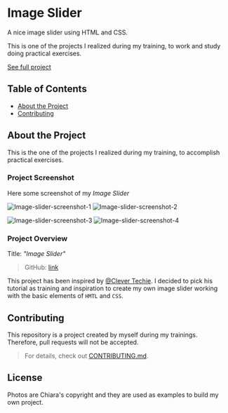 # Image Slider

A nice image slider using HTML and CSS.

This is one of the projects I realized during my training, to work and study doing practical exercises.

[See full project](https://albchia.github.io/Image-Slider/)

## Table of Contents

- [About the Project](#About-the-Project)
- [Contributing](#Contributing)

## About the Project

This is the one of the projects I realized during my training, to accomplish practical exercises.

### Project Screenshot

Here some screenshot of my _Image Slider_

![Image-slider-screenshot-1](https://user-images.githubusercontent.com/70691672/99083934-8e889480-25c6-11eb-8e5f-991d4cae0b20.PNG)  ![Image-slider-screenshot-2](https://user-images.githubusercontent.com/70691672/99084096-cb548b80-25c6-11eb-8c07-97c0e6459a2e.PNG)

![Image-slider-screenshot-3](https://user-images.githubusercontent.com/70691672/99084250-0060de00-25c7-11eb-9f39-002667bcb820.PNG)  ![Image-slider-screenshot-4](https://user-images.githubusercontent.com/70691672/99084818-b9bfb380-25c7-11eb-94e6-d26dcff15480.PNG)

### Project Overview

Title: _"Image Slider"_

> GitHub: [link](https://github.com/albchia/Image-Slider.git)

This project has been inspired by [@Clever Techie](https://www.youtube.com/channel/UC1WxZFhq56xs1oxXH-XveSQ). I decided to pick his tutorial as training and inspiration to create my own image slider working with the basic elements of `HMTL` and `CSS`.

## Contributing

This repository is a project created by myself during my trainings.
Therefore, pull requests will not be accepted.

> For details, check out [CONTRIBUTING.md](CONTRIBUTING.md).

## License

Photos are Chiara's copyright and they are used as examples to build my own project.

